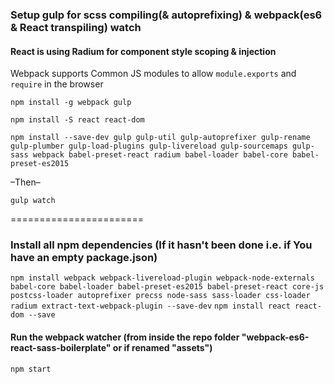 ### Setup gulp for scss compiling(& autoprefixing) & webpack(es6 & React transpiling) watch
#### React is using Radium for component style scoping & injection
Webpack supports Common JS modules to allow ```module.exports``` and ```require``` in the browser


```npm install -g webpack gulp```


```npm install -S react react-dom```


```npm install --save-dev gulp gulp-util gulp-autoprefixer gulp-rename gulp-plumber gulp-load-plugins gulp-livereload gulp-sourcemaps gulp-sass webpack babel-preset-react radium babel-loader babel-core babel-preset-es2015 ```

–Then–

```gulp watch```


=======================
### Install all npm dependencies (If it hasn't been done i.e. if You have an empty package.json)
`npm install webpack webpack-livereload-plugin webpack-node-externals babel-core babel-loader babel-preset-es2015 babel-preset-react core-js postcss-loader autoprefixer precss node-sass sass-loader css-loader radium extract-text-webpack-plugin --save-dev`
`npm install react react-dom --save`

#### Run the webpack watcher (from inside the repo folder "webpack-es6-react-sass-boilerplate" or if renamed "assets")
`npm start`
